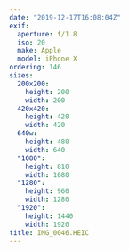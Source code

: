```yaml
---
date: "2019-12-17T16:08:04Z"
exif:
  aperture: f/1.8
  iso: 20
  make: Apple
  model: iPhone X
ordering: 146
sizes:
  200x200:
    height: 200
    width: 200
  420x420:
    height: 420
    width: 420
  640w:
    height: 480
    width: 640
  "1080":
    height: 810
    width: 1080
  "1280":
    height: 960
    width: 1280
  "1920":
    height: 1440
    width: 1920
title: IMG_0046.HEIC
---
```

